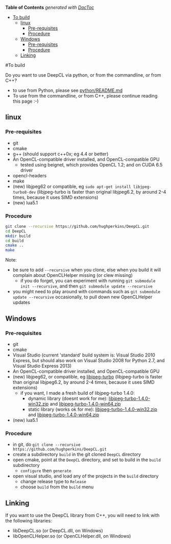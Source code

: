 <!-- START doctoc generated TOC please keep comment here to allow auto update -->
<!-- DON'T EDIT THIS SECTION, INSTEAD RE-RUN doctoc TO UPDATE -->
**Table of Contents**  *generated with [DocToc](https://github.com/thlorenz/doctoc)*

- [To build](#to-build)
  - [linux](#linux)
    - [Pre-requisites](#pre-requisites)
    - [Procedure](#procedure)
  - [Windows](#windows)
    - [Pre-requisites](#pre-requisites-1)
    - [Procedure](#procedure-1)
  - [Linking](#linking)

<!-- END doctoc generated TOC please keep comment here to allow auto update -->

#To build

Do you want to use DeepCL via python, or from the commandline, or from C++?
* to use from Python, please see [python/README.md](../python/README.md)
* To use from the commandline, or from C++, please continue reading this page :-)

## linux

### Pre-requisites

- git
- cmake
- g++ (should support c++0x; eg 4.4 or better)
- An OpenCL-compatible driver installed, and OpenCL-compatible GPU
  - tested using beignet, which provides OpenCL 1.2; and on CUDA 6.5 driver
- opencl-headers
- make 
- (new) libjpeg62 or compatible, eg `sudo apt-get install libjpeg-turbo8-dev` (libjpeg-turbo is faster than original libjpeg6.2, by around 2-4 times, because it uses SIMD extensions)
- (new) lua5.1

### Procedure

```bash
git clone --recursive https://github.com/hughperkins/DeepCL.git
cd DeepCL
mkdir build
cd build
cmake ..
make
```

Note:
* be sure to add `--recursive` when you clone, else when you build it will complain about OpenCLHelper missing (or clew missing)
  * if you do forget, you can experiment with running `git submodule init --recursive`, and then `git submodule update --recursive`
* you might need to play around with commands such as `git submodule update --recursive` occasionally, to pull down new OpenCLHelper updates

## Windows

### Pre-requisites

- git
- cmake
- Visual Studio (current 'standard' build system is: Visual Studio 2010 Express, but should also work on Visual Studio 2008 for Python 2.7, and Visual Studio Express 2013)
- An OpenCL-compatible driver installed, and OpenCL-compatible GPU
- (new) libjpeg62, or compatible, eg [libjpeg-turbo](http://www.libjpeg-turbo.org/Documentation/OfficialBinaries)  (libjpeg-turbo is faster than original libjpeg6.2, by around 2-4 times, because it uses SIMD extensions)
  - if you want, I made a fresh build of libjpeg-turbo 1.4.0:
    - dynamic library (doesnt work for me): [libjpeg-turbo-1.4.0-win32.zip](http://deepcl.hughperkins.com/Downloads/turbojpeg-1.4.0-win32.zip) and [libjpeg-turbo-1.4.0-win64.zip](http://deepcl.hughperkins.com/Downloads/turbojpeg-1.4.0-win64.zip)
    - static library (works ok for me): [libjpeg-turbo-1.4.0-win32.zip](http://deepcl.hughperkins.com/Downloads/turbojpeg-1.4.0-win32-static.zip) and [libjpeg-turbo-1.4.0-win64.zip](http://deepcl.hughperkins.com/Downloads/turbojpeg-1.4.0-win64-static.zip)
- (new) lua5.1

### Procedure

- in git, do `git clone --recursive https://github.com/hughperkins/DeepCL.git`
- create a subdirectory `build` in the git cloned `DeepCL` directory
- open cmake, point at the `DeepCL` directory, and set to build in the `build` subdirectory
  - `configure` then `generate`
- open visual studio, and load any of the projects in the `build` directory
  - change release type to `Release`
  - choose `build` from the `build` menu

## Linking

If you want to use the DeepCL library from C++, you will need to link with the following libraries:
- libDeepCL.so (or DeepCL.dll, on Windows)
- libOpenCLHelper.so (or OpenCLHelper.dll, on Windows)

